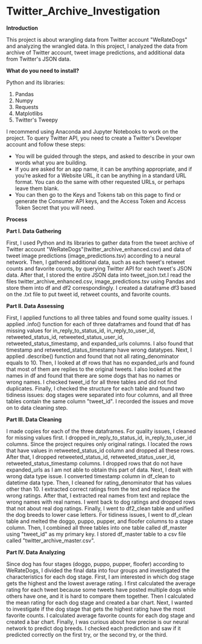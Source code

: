 # Twitter_Archive_Investigation

**Introduction**

This project is about wrangling data from Twitter account "WeRateDogs" and analyzing the wrangled data. In this project, I analyzed the data from archive of Twitter account, tweet image predictions, and additional data from Twitter's JSON data. 

**What do you need to install?**

Python and its libraries:

1. Pandas
2. Numpy
3. Requests
4. Matplotlibs
5. Twitter's Tweepy 

I recommend using Anaconda and Jupyter Notebooks to work on the project. To query Twitter API, you need to create a Twitter's Developer account
and follow these steps:
* You will be guided through the steps, and asked to describe in your own words what you are building. 
* If you are asked for an app name, it can be anything appropriate, and if you’re asked for a Website URL, it can be anything in a standard URL format. You can do the same with other requested URLs, or perhaps leave them blank.
* You can then go to the Keys and Tokens tab on this page to find or generate the Consumer API keys, and the Access Token and Access Token Secret that you will need.

**Process**

**Part I. Data Gathering**

First, I used Python and its libraries to gather data from the tweet archive of Twitter account "WeRateDogs"(twitter_archive_enhanced.csv) and data of tweet image predictions (image_predictions.tsv) according to a neural network. Then, I gathered additional data, such as each tweet's retweet counts and favorite counts, by querying Twitter API for each tweet's JSON data. After that, I stored the entire JSON data into tweet_json.txt.I read the files twitter_archive_enhanced.csv, image_predictions.tsv using Pandas and store them into df and df2 correspondingly. I created a dataframe df3 based on the .txt file to put tweet id, retweet counts, and favorite counts.

**Part II. Data Assessing**

First, I applied functions to all three tables and found some quality issues. I applied .info() function for each of three dataframes and found that df has missing values for in_reply_to_status_id, in_reply_to_user_id, retweeted_status_id, retweeted_status_user_id, retweeted_status_timestamp, and expanded_urls columns. I also found that timestamp and retweeted_status_timestamp have wrong datatypes. Next, I applied .describe() function and found that not all rating_denominator equals to 10. Then, I looked at df rows that has no expanded_urls and found that most of them are replies to the original tweets. I also looked at the names in df and found that there are some dogs that has no names or wrong names. I checked tweet_id for all three tables and did not find duplicates. Finally, I checked the structure for each table and found two tidiness issues: dog stages were separated into four columns, and all three tables contain the same column "tweet_id". I recorded the issues and move on to data cleaning step.

**Part III. Data Cleaning**

I made copies for each of the three dataframes. For quality issues, I cleaned for missing values first. I dropped in_reply_to_status_id, in_reply_to_user_id columns. Since the project requires only original ratings. I located the rows that have values in retweeted_status_id column and dropped all these rows. After that, I dropped retweeted_status_id, retweeted_status_user_id, retweeted_status_timestamp columns. I dropped rows that do not have expanded_urls as I am not able to obtain this part of data. Next, I dealt with wrong data type issue. I converted timestamp column in df_clean to datetime data type. Then, I cleaned for rating_denominator that has values other than 10. I extracted correct ratings from the text and replace the wrong ratings. After that, I extracted real names from text and replace the wrong names with real names. I went back to dog ratings and dropped rows that not about real dog ratings. Finally, I went to df2_clean table and unified the dog breeds to lower case letters. For tidiness issues, I went to df_clean table and melted the doggo, puppo, pupper, and floofer columns to a stage column. Then, I combined all three tables into one table called df_master using "tweet_id" as my primary key.
I stored df_master table to a csv file called "twitter_archive_master.csv".

**Part IV. Data Analyzing**

Since dog has four stages (doggo, puppo, pupper, floofer) according to WeRateDogs, I divided the final data into four groups and investigated the characteristics for each dog stage. First, I am interested in which dog stage gets the highest and the lowest average rating.
I first calculated the average rating for each tweet because some tweets have posted multiple dogs while others have one, and it is hard to compare them together. Then I calculated the mean rating for each dog stage and created a bar chart.
Next, I wanted to investigate if the dog stage that gets the highest rating have the most favorite counts. I calculated average favorite counts for each dog stage and created a bar chart.
Finally, I was curious about how precise is our neural network to predict dog breeds. I checked each prediction and saw if it predicted correctly on the first try, or the second try, or the third. 
